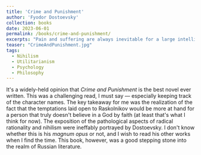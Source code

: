 ```yaml
---
title: 'Crime and Punishment'
author: 'Fyodor Dostoevsky'
collection: books
date: 2023-06-01
permalink: /books/crime-and-punishment/
excerpts: "Pain and suffering are always inevitable for a large intelligence and a deep heart. The really great men must, I think, have great sadness on earth."
teaser: "CrimeAndPunishment.jpg"
tags:
  - Nihilism
  - Utilitarianism
  - Psychology
  - Philosophy
---
```


It's a widely-held opinion that *Crime and Punishment* is the best novel ever written. This was a challenging read, I must say — especially keeping track of the character names. The key takeaway for me was the realization of the fact that the temptations laid open to Raskolnikov would be more at hand for a person that truly doesn't believe in a God by faith (at least that's what I think for now). The exposition of the pathological aspects of radical rationality and nihilism were ineffably portrayed by Dostoevsky. I don't know whether this is his *magnum opus* or not, and I wish to read his other works when I find the time. This book, however, was a good stepping stone into the realm of Russian literature.